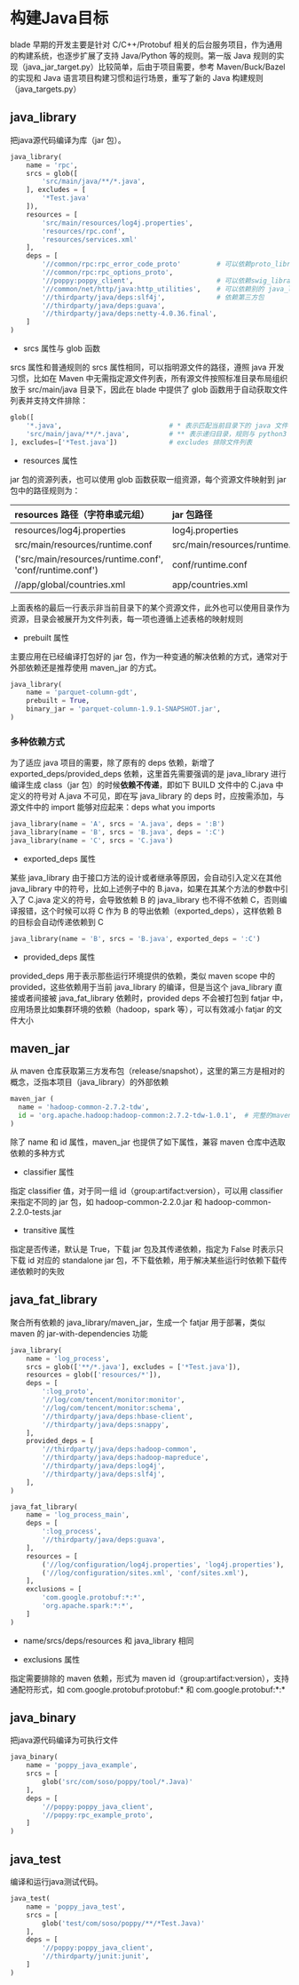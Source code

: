 # 构建Java目标

blade 早期的开发主要是针对 C/C++/Protobuf 相关的后台服务项目，作为通用的构建系统，也逐步扩展了支持 Java/Python 等的规则。第一版 Java 规则的实现（java_jar_target.py）比较简单，后由于项目需要，参考 Maven/Buck/Bazel 的实现和 Java 语言项目构建习惯和运行场景，重写了新的 Java 构建规则（java_targets.py）

## java_library

把java源代码编译为库（jar 包）。
```python
java_library(
    name = 'rpc',
    srcs = glob([
        'src/main/java/**/*.java',
    ], excludes = [
        '*Test.java'
    ]),
    resources = [
        'src/main/resources/log4j.properties',
        'resources/rpc.conf',
        'resources/services.xml'
    ],
    deps = [
        '//common/rpc:rpc_error_code_proto'         # 可以依赖proto_library生成的java文件一起编译打包
        '//common/rpc:rpc_options_proto',
        '//poppy:poppy_client',                     # 可以依赖swig_library生成的java文件一起编译打包
        '//common/net/http/java:http_utilities',    # 可以依赖别的 java_library 目标
        '//thirdparty/java/deps:slf4j',             # 依赖第三方包
        '//thirdparty/java/deps:guava',
        '//thirdparty/java/deps:netty-4.0.36.final',
    ]
)
```

- srcs 属性与 glob 函数

srcs 属性和普通规则的 srcs 属性相同，可以指明源文件的路径，遵照 java 开发习惯，比如在 Maven 中无需指定源文件列表，所有源文件按照标准目录布局组织放于 src/main/java 目录下，因此在 blade 中提供了 glob 函数用于自动获取文件列表并支持文件排除：

```python
glob([
    '*.java',                           # * 表示匹配当前目录下的 java 文件
    'src/main/java/**/*.java',          # ** 表示递归目录，规则与 python3 中的 pathlib 相同
], excludes=['*Test.java'])             # excludes 排除文件列表
```

- resources 属性

jar 包的资源列表，也可以使用 glob 函数获取一组资源，每个资源文件映射到 jar 包中的路径规则为：
    
resources 路径（字符串或元组）|jar 包路径
:----|:----
resources/log4j.properties|log4j.properties
src/main/resources/runtime.conf|src/main/resources/runtime.conf
('src/main/resources/runtime.conf', 'conf/runtime.conf')|conf/runtime.conf
//app/global/countries.xml|app/countries.xml

上面表格的最后一行表示非当前目录下的某个资源文件，此外也可以使用目录作为资源，目录会被展开为文件列表，每一项也遵循上述表格的映射规则

- prebuilt 属性

主要应用在已经编译打包好的 jar 包，作为一种变通的解决依赖的方式，通常对于外部依赖还是推荐使用 maven_jar 的方式。

```python
java_library(                                                                                        
    name = 'parquet-column-gdt',                                                                     
    prebuilt = True,                                                                                 
    binary_jar = 'parquet-column-1.9.1-SNAPSHOT.jar',                                                
) 
```

### 多种依赖方式

为了适应 java 项目的需要，除了原有的 deps 依赖，新增了 exported_deps/provided_deps 依赖，这里首先需要强调的是 java_library 进行编译生成 class（jar 包）的时候**依赖不传递**，即如下 BUILD 文件中的 C.java 中定义的符号对 A.java 不可见，即在写 java_library 的 deps 时，应按需添加，与源文件中的 import 能够对应起来：deps what you imports

```python
java_library(name = 'A', srcs = 'A.java', deps = ':B')
java_library(name = 'B', srcs = 'B.java', deps = ':C')
java_library(name = 'C', srcs = 'C.java')
```

- exported_deps 属性

某些 java_library 由于接口方法的设计或者继承等原因，会自动引入定义在其他 java_library 中的符号，比如上述例子中的 B.java，如果在其某个方法的参数中引入了 C.java 定义的符号，会导致依赖 B 的 java_library 也不得不依赖 C，否则编译报错，这个时候可以将 C 作为 B 的导出依赖（exported_deps），这样依赖 B 的目标会自动传递依赖到 C

```python
java_library(name = 'B', srcs = 'B.java', exported_deps = ':C')
```

- provided_deps 属性

provided_deps 用于表示那些运行环境提供的依赖，类似 maven scope 中的 provided，这些依赖用于当前 java_library 的编译，但是当这个 java_library 直接或者间接被 java_fat_library 依赖时，provided deps 不会被打包到 fatjar 中，应用场景比如集群环境的依赖（hadoop，spark 等），可以有效减小 fatjar 的文件大小

## maven_jar

从 maven 仓库获取第三方发布包（release/snapshot），这里的第三方是相对的概念，泛指本项目（java_library）的外部依赖

```python
maven_jar (
  name = 'hadoop-common-2.7.2-tdw',
  id = 'org.apache.hadoop:hadoop-common:2.7.2-tdw-1.0.1',  # 完整的maven artifact id
)
```

除了 name 和 id 属性，maven_jar 也提供了如下属性，兼容 maven 仓库中选取依赖的多种方式

- classifier 属性

指定 classifier 值，对于同一组 id（group:artifact:version），可以用 classifier 来指定不同的 jar 包，如 hadoop-common-2.2.0.jar 和 hadoop-common-2.2.0-tests.jar

- transitive 属性

指定是否传递，默认是 True，下载 jar 包及其传递依赖，指定为 False 时表示只下载 id 对应的 standalone jar 包，不下载依赖，用于解决某些运行时依赖下载传递依赖时的失败

## java_fat_library

聚合所有依赖的 java_library/maven_jar，生成一个 fatjar 用于部署，类似 maven 的 jar-with-dependencies 功能

```python
java_library(
    name = 'log_process',
    srcs = glob(['**/*.java'], excludes = ['*Test.java']),
    resources = glob(['resources/*']),
    deps = [
        ':log_proto',
        '//log/com/tencent/monitor:monitor',
        '//log/com/tencent/monitor:schema',
        '//thirdparty/java/deps:hbase-client',
        '//thirdparty/java/deps:snappy',
    ],
    provided_deps = [
        '//thirdparty/java/deps:hadoop-common',
        '//thirdparty/java/deps:hadoop-mapreduce',
        '//thirdparty/java/deps:log4j',
        '//thirdparty/java/deps:slf4j',
    ],
)

java_fat_library(
    name = 'log_process_main',
    deps = [
        ':log_process',
        '//thirdparty/java/deps:guava',
    ],
    resources = [
        ('//log/configuration/log4j.properties', 'log4j.properties'),
        ('//log/configuration/sites.xml', 'conf/sites.xml'),
    ],
    exclusions = [
        'com.google.protobuf:*:*',
        'org.apache.spark:*:*',
    ]
)

```

- name/srcs/deps/resources 和 java_library 相同

- exclusions 属性

指定需要排除的 maven 依赖，形式为 maven id（group:artifact:version），支持通配符形式，如 com.google.protobuf:protobuf:\* 和 com.google.protobuf:\*:\*

## java_binary
把java源代码编译为可执行文件

```python
java_binary(
    name = 'poppy_java_example',
    srcs = [
        glob('src/com/soso/poppy/tool/*.Java)'
    ],
    deps = [
        '//poppy:poppy_java_client',
        '//poppy:rpc_example_proto',
    ]
)
```

## java_test
编译和运行java测试代码。
```python
java_test(
    name = 'poppy_java_test',
    srcs = [
        glob('test/com/soso/poppy/**/*Test.Java)'
    ],
    deps = [
        '//poppy:poppy_java_client',
        '//thirdparty/junit:junit',
    ]
)
```
